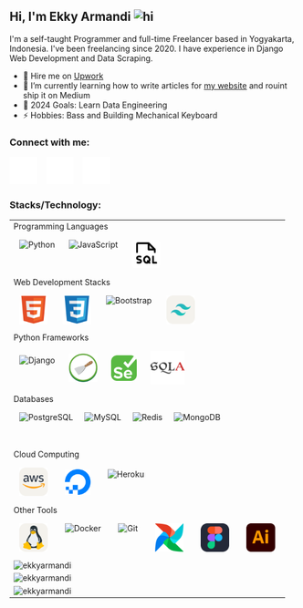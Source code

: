 ## Hi, I'm Ekky Armandi <img src="https://user-images.githubusercontent.com/1303154/88677602-1635ba80-d120-11ea-84d8-d263ba5fc3c0.gif" width="28px" alt="hi">

I'm a self-taught Programmer and full-time Freelancer based in Yogyakarta, Indonesia. I've been freelancing since 2020. I have experience in Django Web Development and Data Scraping.

- 🔭 Hire me on [Upwork](https://www.upwork.com/freelancers/ekkyarmandi)
- 🌱 I’m currently learning how to write articles for [my website](https://ekkyarmandi.com) and rouint ship it on Medium
- 🥅 2024 Goals: Learn Data Engineering
- ⚡ Hobbies: Bass and Building Mechanical Keyboard

### Connect with me:

[![website](./img/twitter-dark.svg)](https://twitter.com/ekkyarmandi#gh-dark-mode-only)
&nbsp;&nbsp;
[![website](./img/instagram-dark.svg)](https://instagram.com/ekkyarmandi#gh-dark-mode-only)
&nbsp;&nbsp;
[![website](./img/linkedin-dark.svg)](https://linkedin.com/in/ekkyarmandi#gh-dark-mode-only)

### Stacks/Technology:

<table>
<tbody>
    <tr><td>Programming Languages</td></tr>
    <tr>
        <td style="display: flex; align-items: center; gap: 4px;">
            <img
                alt="Python"
                align="left"
                height="50px"
                style="padding: 10px;"
                src="https://cdn.jsdelivr.net/gh/devicons/devicon/icons/python/python-original.svg"
            />
            <img
                alt="JavaScript"
                align="left"
                height="50px"
                style="padding: 10px; border-radius: 6px;"
                src="https://cdn.jsdelivr.net/gh/devicons/devicon/icons/javascript/javascript-original.svg"
            />
            <img
                alt="SQL"
                align="left"
                height="50px"
                style="margin: 10px; background: white; border-radius: 6px;"
                src="img/stacks/file-sql-duotone.svg"
            />
        </td>
    </tr>
    <tr><td>Web Development Stacks</td></tr>
    <tr>
        <td style="display: flex; align-items: center; gap: 6px;">
            <img
                alt="HTML"
                height="50px"
                style="padding: 10px"
                src="img/stacks/html5.svg"
            />
            <img
                alt="CSS"
                height="50px"
                style="padding: 10px;"
                src="img/stacks/css3.svg"
            />
            <img
                alt="Bootstrap"
                height="50px"
                style="padding: 10px;"
                src="https://cdn.jsdelivr.net/gh/devicons/devicon/icons/bootstrap/bootstrap-original.svg"
            />
            <img
                alt="TailwindCSS"
                height="50px"
                style="padding: 10px;"
                src="img/stacks/tailwindcss-light.svg"
            />
        </td>
    </tr>
    <tr><td>Python Frameworks</td></tr>
    <tr>
        <td style="display: flex; gap: 4px; align-items: center;">
            <img
                alt="Django"
                height="45px"
                style="padding: 10px;"
                src="https://cdn.jsdelivr.net/gh/devicons/devicon/icons/django/django-plain.svg"
            />
            <img
                alt="Scrapy"
                height="50px"
                style="padding: 10px;"
                src="img/scrapy.png"
            />
            <img
                alt="Selenium"
                height="45px"
                style="padding: 10px;"
                src="img/stacks/selenium.svg"
            />
            <img
                alt="SQLAlchemy"
                height="60px"
                style="padding: 10px;"
                src="img/stacks/sqlalchemy.svg"
            />
        </td>
    </tr>
    <tr><td>Databases</td></tr>
    <tr>
        <td>
            <img
                align="left"
                alt="PostgreSQL"
                height="50px"
                src="https://cdn.jsdelivr.net/gh/devicons/devicon/icons/postgresql/postgresql-plain-wordmark.svg"
                style="padding:10px;"
            />
            <img
                align="left"
                alt="MySQL"
                height="50px"
                src="https://cdn.jsdelivr.net/gh/devicons/devicon/icons/mysql/mysql-original.svg"
                style="padding:10px;"
            />
            <img
                align="left"
                alt="Redis"
                height="50px"
                src="https://cdn.jsdelivr.net/gh/devicons/devicon/icons/redis/redis-original.svg"
                style="padding:10px;"
            />
            <img
                align="left"
                alt="MongoDB"
                height="50px"
                src="https://cdn.jsdelivr.net/gh/devicons/devicon/icons/mongodb/mongodb-original.svg"
                style="padding:10px;"
            />
        </td>
    </tr>
    <tr><td>Cloud Computing</td></tr>
    <tr>
        <td style="display: flex; align-items: center; gap: 10px;">
            <img
                align="center"
                alt="AWS"
                height="50px"
                style="padding: 10px;"
                src="img/stacks/aws-light.svg"
            />
            <img
                align="center"
                alt="Digital Ocean"
                height="45px"
                style="padding: 10px;"
                src="img/stacks/digital-ocean-icon.svg"
            />
            <img
                align="center"
                alt="Heroku"
                height="45px"
                style="padding: 10px;"
                src="https://cdn.jsdelivr.net/gh/devicons/devicon/icons/heroku/heroku-original.svg"
            />
        </td>
    </tr>
    <tr><td>Other Tools</td></tr>
    <tr>
        <td style="display: flex; align-items: center; gap: 10px;">
            <img
                alt="Linux"
                height="50px"
                style="padding: 10px;"
                src="img/stacks/linux-light.svg"
            />
            <img
                alt="Docker"
                height="50px"
                style="padding: 10px;"
                src="https://cdn.jsdelivr.net/gh/devicons/devicon/icons/docker/docker-original-wordmark.svg"
            />
            <img
                alt="Git"
                height="50px"
                style="padding: 10px;"
                src="https://cdn.jsdelivr.net/gh/devicons/devicon/icons/git/git-original.svg"
            />
            <img
                alt="Apache Airflow"
                height="50px"
                style="padding: 10px;"
                src="img/stacks/apacheairflow.svg"
            />
            <img
                alt="Figma"
                height="50px"
                style="padding: 10px;"
                src="img/stacks/figma-dark.svg"
            />
            <img
                alt="Adobe Illustrator"
                height="50px"
                style="padding: 10px;"
                src="img/stacks/adobe-illustrator.svg"
            />
        </td>
    </tr>
    <tr>
        <td>
          <img align="left" src="https://github-readme-stats.vercel.app/api/top-langs?username=ekkyarmandi&show_icons=true&locale=en&layout=compact" alt="ekkyarmandi" />
        </td>
    </tr>
    <tr>
        <td>
          <img align="left" src="https://github-readme-stats.vercel.app/api?username=ekkyarmandi&show_icons=true&locale=en" alt="ekkyarmandi" />
        </td>
    </tr>
    <tr>
        <td>
            <img align="left" src="https://github-readme-streak-stats.herokuapp.com/?user=ekkyarmandi" alt="ekkyarmandi" />
        </td>
    </tr>
</tbody>
</table>
